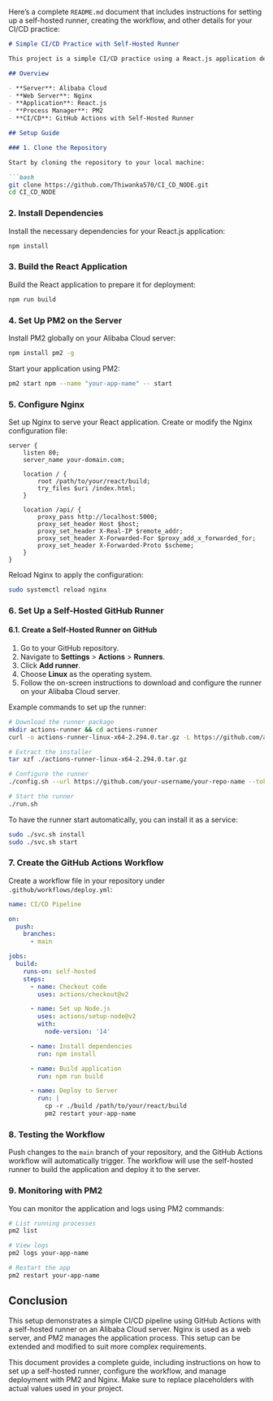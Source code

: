 Here’s a complete `README.md` document that includes instructions for setting up a self-hosted runner, creating the workflow, and other details for your CI/CD practice:

```markdown
# Simple CI/CD Practice with Self-Hosted Runner

This project is a simple CI/CD practice using a React.js application deployed on an Alibaba Cloud server. The deployment is managed using Nginx, PM2, and GitHub Actions with a self-hosted runner.

## Overview

- **Server**: Alibaba Cloud
- **Web Server**: Nginx
- **Application**: React.js
- **Process Manager**: PM2
- **CI/CD**: GitHub Actions with Self-Hosted Runner

## Setup Guide

### 1. Clone the Repository

Start by cloning the repository to your local machine:

```bash
git clone https://github.com/Thiwanka570/CI_CD_NODE.git
cd CI_CD_NODE
```

### 2. Install Dependencies

Install the necessary dependencies for your React.js application:

```bash
npm install
```

### 3. Build the React Application

Build the React application to prepare it for deployment:

```bash
npm run build
```

### 4. Set Up PM2 on the Server

Install PM2 globally on your Alibaba Cloud server:

```bash
npm install pm2 -g
```

Start your application using PM2:

```bash
pm2 start npm --name "your-app-name" -- start
```

### 5. Configure Nginx

Set up Nginx to serve your React application. Create or modify the Nginx configuration file:

```nginx
server {
    listen 80;
    server_name your-domain.com;

    location / {
        root /path/to/your/react/build;
        try_files $uri /index.html;
    }

    location /api/ {
        proxy_pass http://localhost:5000;
        proxy_set_header Host $host;
        proxy_set_header X-Real-IP $remote_addr;
        proxy_set_header X-Forwarded-For $proxy_add_x_forwarded_for;
        proxy_set_header X-Forwarded-Proto $scheme;
    }
}
```

Reload Nginx to apply the configuration:

```bash
sudo systemctl reload nginx
```

### 6. Set Up a Self-Hosted GitHub Runner

#### 6.1. Create a Self-Hosted Runner on GitHub

1. Go to your GitHub repository.
2. Navigate to **Settings** > **Actions** > **Runners**.
3. Click **Add runner**.
4. Choose **Linux** as the operating system.
5. Follow the on-screen instructions to download and configure the runner on your Alibaba Cloud server.

Example commands to set up the runner:

```bash
# Download the runner package
mkdir actions-runner && cd actions-runner
curl -o actions-runner-linux-x64-2.294.0.tar.gz -L https://github.com/actions/runner/releases/download/v2.294.0/actions-runner-linux-x64-2.294.0.tar.gz

# Extract the installer
tar xzf ./actions-runner-linux-x64-2.294.0.tar.gz

# Configure the runner
./config.sh --url https://github.com/your-username/your-repo-name --token YOUR_GENERATED_TOKEN

# Start the runner
./run.sh
```

To have the runner start automatically, you can install it as a service:

```bash
sudo ./svc.sh install
sudo ./svc.sh start
```

### 7. Create the GitHub Actions Workflow

Create a workflow file in your repository under `.github/workflows/deploy.yml`:

```yaml
name: CI/CD Pipeline

on:
  push:
    branches:
      - main

jobs:
  build:
    runs-on: self-hosted
    steps:
      - name: Checkout code
        uses: actions/checkout@v2

      - name: Set up Node.js
        uses: actions/setup-node@v2
        with:
          node-version: '14'

      - name: Install dependencies
        run: npm install

      - name: Build application
        run: npm run build

      - name: Deploy to Server
        run: |
          cp -r ./build /path/to/your/react/build
          pm2 restart your-app-name
```

### 8. Testing the Workflow

Push changes to the `main` branch of your repository, and the GitHub Actions workflow will automatically trigger. The workflow will use the self-hosted runner to build the application and deploy it to the server.

### 9. Monitoring with PM2

You can monitor the application and logs using PM2 commands:

```bash
# List running processes
pm2 list

# View logs
pm2 logs your-app-name

# Restart the app
pm2 restart your-app-name
```

## Conclusion

This setup demonstrates a simple CI/CD pipeline using GitHub Actions with a self-hosted runner on an Alibaba Cloud server. Nginx is used as a web server, and PM2 manages the application process. This setup can be extended and modified to suit more complex requirements.

This document provides a complete guide, including instructions on how to set up a self-hosted runner, configure the workflow, and manage deployment with PM2 and Nginx. Make sure to replace placeholders with actual values used in your project.
